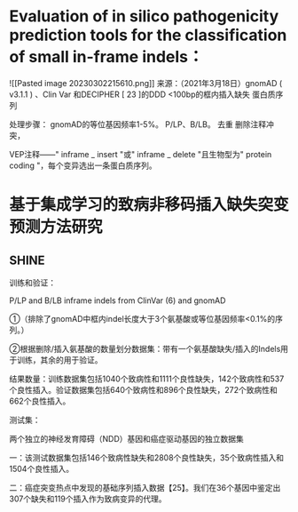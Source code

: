 # Evaluation of in silico pathogenicity prediction tools for the classification of small in-frame indels：
![[Pasted image 20230302215610.png]]
来源：（2021年3月18日）gnomAD ( v3.1.1 ) 、Clin Var 和DECIPHER [ 23 ]的DDD
<100bp的框内插入缺失
蛋白质序列

处理步骤：
gnomAD的等位基因频率1-5%。
P/LP、B/LB。
去重
删除注释冲突，

VEP注释——" inframe _ insert "或" inframe _ delete "且生物型为" protein coding "，每个变异选出一条蛋白质序列。

# 基于集成学习的致病非移码插入缺失突变预测方法研究




## SHINE


训练和验证：

P/LP and B/LB inframe indels from ClinVar (6) and gnomAD 

①（排除了gnomAD中框内indel长度大于3个氨基酸或等位基因频率<0.1%的序列。）

②根据删除/插入氨基酸的数量划分数据集：带有一个氨基酸缺失/插入的Indels用于训练，其余的用于验证。

结果数量：训练数据集包括1040个致病性和1111个良性缺失，142个致病性和537个良性插入。验证数据集包括640个致病性和896个良性缺失，272个致病性和662个良性插入。

测试集：

两个独立的神经发育障碍（NDD）基因和癌症驱动基因的独立数据集

一：该测试数据集包括146个致病性缺失和2808个良性缺失，35个致病性插入和1504个良性插入。

二：癌症突变热点中发现的基础序列插入数据【25】。我们在36个基因中鉴定出307个缺失和119个插入作为致病变异的代理。


